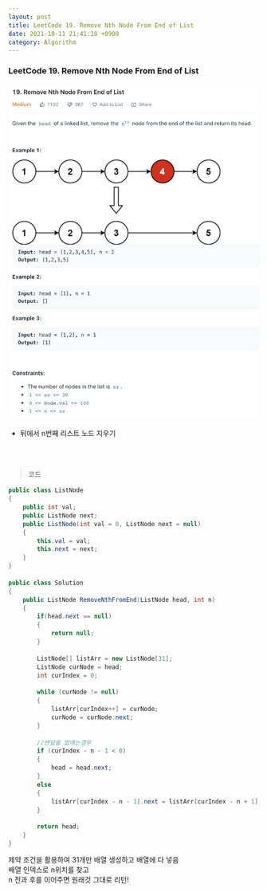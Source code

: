 ```yaml
---
layout: post
title: LeetCode 19. Remove Nth Node From End of List
date: 2021-10-11 21:41:18 +0900
category: Algorithm
---
```

### LeetCode 19. Remove Nth Node From End of List

![](/assets/img/leetcode/19.png)

- 뒤에서 n번째 리스트 노드 지우기

<br><br>

>코드

```c#
public class ListNode
{
    public int val;
    public ListNode next;
    public ListNode(int val = 0, ListNode next = null)
    {
        this.val = val;
        this.next = next;
    }
}

public class Solution
{
    public ListNode RemoveNthFromEnd(ListNode head, int n)
    {
        if(head.next == null)
        {
            return null;
        }

        ListNode[] listArr = new ListNode[31];
        ListNode curNode = head;
        int curIndex = 0;

        while (curNode != null)
        {
            listArr[curIndex++] = curNode;
            curNode = curNode.next;
        }

        //맨앞을 없애는경우
        if (curIndex - n - 1 < 0)
        {
            head = head.next;
        }
        else
        {
            listArr[curIndex - n - 1].next = listArr[curIndex - n + 1];
        }

        return head;
    }
}

```

제약 조건을 활용하여 31개만 배열 생성하고 배열에 다 넣음
<br>
배열 인덱스로 n위치를 찾고 
<br>
n 전과 후를 이어주면 원래것 그대로 리턴!

<br><br>